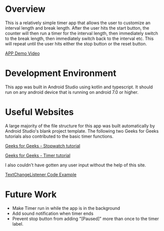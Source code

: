 # Overview
This is a relatively simple timer app that allows the user to customize an interval length and break length. After the user hits the start button, the counter will then run a timer for the interval length, then immediately switch to the break length, then immediately switch back to the interval etc. This will repeat until the user hits either the stop button or the reset button.

[APP Demo Video](https://youtu.be/FHRFiyMNSB4)

# Development Environment
This app was built in Android Studio using kotlin and typescript. It should run on any android device that is running on android 7.0 or higher.

# Useful Websites
A large majority of the file structure for this app was built automatically by Android Studio's blank project template.
The following two Geeks for Geeks tutorials also contributed to the basic timer functions.

[Geeks for Geeks - Stopwatch tutorial](https://www.geeksforgeeks.org/countdowntimer-in-android-using-kotlin/)

[Geeks for Geeks - Timer tutorial](https://www.geeksforgeeks.org/how-to-create-a-stopwatch-app-using-android-studio/)

I also couldn't have gotten any user input without the help of this site.

[TextChangeListener Code Example](https://kotlincodes.com/kotlin/edittext-text-changelistener-kotlin/)

# Future Work
* Make Timer run in while the app is in the background
* Add sound notification when timer ends
* Prevent stop button from adding "[Paused]" more than once to the timer label.
